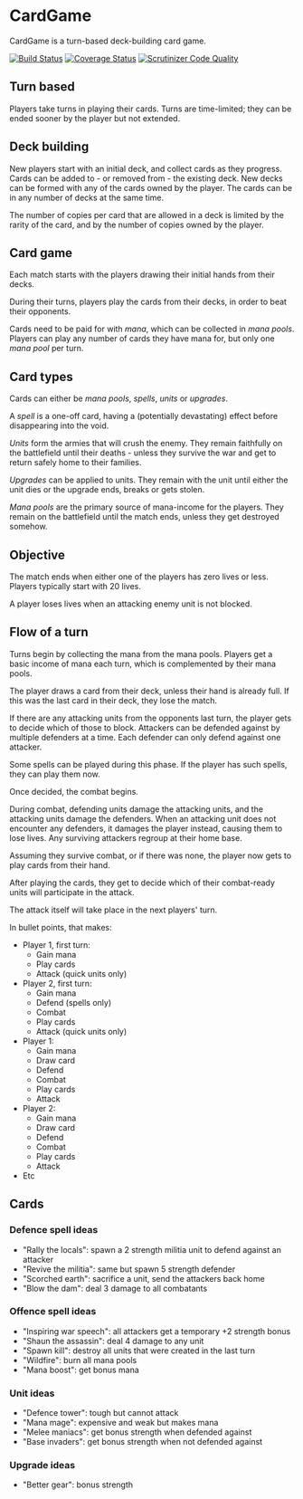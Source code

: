 # CardGame
CardGame is a turn-based deck-building card game.

[![Build Status](https://travis-ci.org/Stratadox/CardGame.svg?branch=master)](https://travis-ci.org/Stratadox/CardGame)
[![Coverage Status](https://coveralls.io/repos/github/Stratadox/CardGame/badge.svg?branch=master)](https://coveralls.io/github/Stratadox/CardGame?branch=master)
[![Scrutinizer Code Quality](https://scrutinizer-ci.com/g/Stratadox/CardGame/badges/quality-score.png?b=master)](https://scrutinizer-ci.com/g/Stratadox/CardGame/?branch=master)

## Turn based
Players take turns in playing their cards.
Turns are time-limited; they can be ended sooner by the player but not extended.

## Deck building
New players start with an initial deck, and collect cards as they progress.
Cards can be added to - or removed from - the existing deck.
New decks can be formed with any of the cards owned by the player.
The cards can be in any number of decks at the same time.

The number of copies per card that are allowed in a deck is limited by the 
rarity of the card, and by the number of copies owned by the player.

## Card game
Each match starts with the players drawing their initial hands from their decks.

During their turns, players play the cards from their decks, in order to beat 
their opponents.

Cards need to be paid for with *mana*, which can be collected in *mana pools*.
Players can play any number of cards they have mana for, but only one *mana pool*
per turn.

## Card types
Cards can either be *mana pools*, *spells*, *units* or *upgrades*.

A *spell* is a one-off card, having a (potentially devastating) effect before 
disappearing into the void.

*Units* form the armies that will crush the enemy. They remain faithfully on the 
battlefield until their deaths - unless they survive the war and get to return 
safely home to their families.

*Upgrades* can be applied to units. They remain with the unit until either 
the unit dies or the upgrade ends, breaks or gets stolen.

*Mana pools* are the primary source of mana-income for the players. They remain 
on the battlefield until the match ends, unless they get destroyed somehow.

## Objective
The match ends when either one of the players has zero lives or less.
Players typically start with 20 lives.

A player loses lives when an attacking enemy unit is not blocked.

## Flow of a turn
Turns begin by collecting the mana from the mana pools.
Players get a basic income of mana each turn, which is complemented by their 
mana pools.

The player draws a card from their deck, unless their hand is already full.
If this was the last card in their deck, they lose the match.

If there are any attacking units from the opponents last turn, the player gets 
to decide which of those to block.
Attackers can be defended against by multiple defenders at a time. 
Each defender can only defend against one attacker.

Some spells can be played during this phase.
If the player has such spells, they can play them now.

Once decided, the combat begins.

During combat, defending units damage the attacking units, and the attacking 
units damage the defenders.
When an attacking unit does not encounter any defenders, it damages the player 
instead, causing them to lose lives. Any surviving attackers regroup at their 
home base.

Assuming they survive combat, or if there was none, the player now gets to play 
cards from their hand.


After playing the cards, they get to decide which of their combat-ready units 
will participate in the attack.

The attack itself will take place in the next players' turn.

In bullet points, that makes:
- Player 1, first turn:
  - Gain mana
  - Play cards
  - Attack (quick units only)
- Player 2, first turn:
  - Gain mana
  - Defend (spells only)
  - Combat
  - Play cards
  - Attack (quick units only)
- Player 1:
  - Gain mana
  - Draw card
  - Defend
  - Combat
  - Play cards
  - Attack
- Player 2:
  - Gain mana
  - Draw card
  - Defend
  - Combat
  - Play cards
  - Attack
- Etc

## Cards

### Defence spell ideas
- "Rally the locals": spawn a 2 strength militia unit to defend against an attacker
- "Revive the militia": same but spawn 5 strength defender
- "Scorched earth": sacrifice a unit, send the attackers back home
- "Blow the dam": deal 3 damage to all combatants
### Offence spell ideas
- "Inspiring war speech": all attackers get a temporary +2 strength bonus
- "Shaun the assassin": deal 4 damage to any unit
- "Spawn kill": destroy all units that were created in the last turn
- "Wildfire": burn all mana pools
- "Mana boost": get bonus mana
### Unit ideas
- "Defence tower": tough but cannot attack
- "Mana mage": expensive and weak but makes mana
- "Melee maniacs": get bonus strength when defended against
- "Base invaders": get bonus strength when not defended against
### Upgrade ideas
- "Better gear": bonus strength

